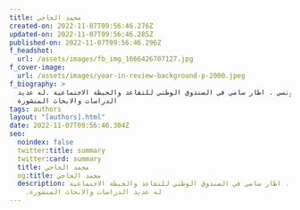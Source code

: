 ```yaml
---
title: محمد الحاجي
created-on: 2022-11-07T09:56:46.276Z
updated-on: 2022-11-07T09:56:46.285Z
published-on: 2022-11-07T09:56:46.296Z
f_headshot:
  url: /assets/images/fb_img_1666426707127.jpg
f_cover-image:
  url: /assets/images/year-in-review-background-p-2000.jpeg
f_biography: >
  كاتب تونسي . اطار سامي في الصندوق الوطني للتقاعد والحيطة الاجتماعية .له عديد
  الدراسات والابحاث المنشورة
tags: authors
layout: "[authors].html"
date: 2022-11-07T09:56:46.304Z
seo:
  noindex: false
  twitter:title: summary
  twitter:card: summary
  title: محمد الحاجي
  og:title: محمد الحاجي
  description: كاتب تونسي . اطار سامي في الصندوق الوطني للتقاعد والحيطة الاجتماعية
    .له عديد الدراسات والابحاث المنشورة
---
```

